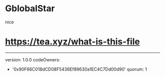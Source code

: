 # GblobalStar
nice
# https://tea.xyz/what-is-this-file
---
version: 1.0.0
codeOwners:
  - '0x90F66C018dCD08F5436Ef89630a1EC4C7Dd00d90'
quorum: 1
